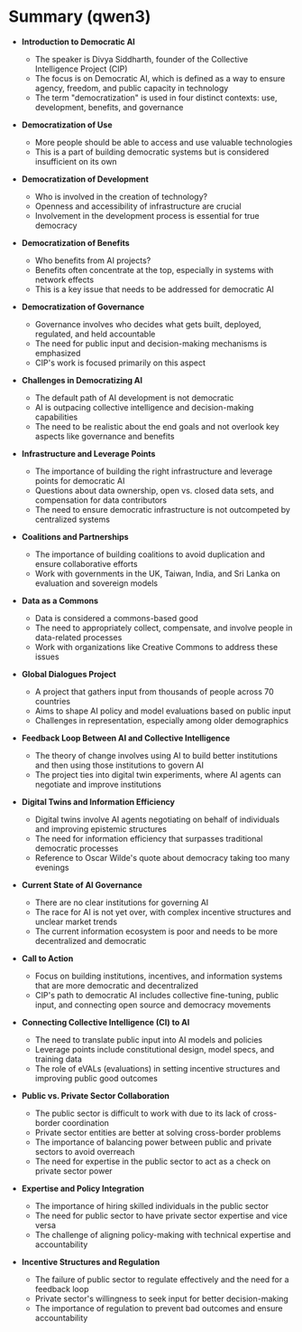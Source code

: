 # Summary (qwen3)

- **Introduction to Democratic AI**
  - The speaker is Divya Siddharth, founder of the Collective Intelligence Project (CIP)
  - The focus is on Democratic AI, which is defined as a way to ensure agency, freedom, and public capacity in technology
  - The term "democratization" is used in four distinct contexts: use, development, benefits, and governance

- **Democratization of Use**
  - More people should be able to access and use valuable technologies
  - This is a part of building democratic systems but is considered insufficient on its own

- **Democratization of Development**
  - Who is involved in the creation of technology?
  - Openness and accessibility of infrastructure are crucial
  - Involvement in the development process is essential for true democracy

- **Democratization of Benefits**
  - Who benefits from AI projects?
  - Benefits often concentrate at the top, especially in systems with network effects
  - This is a key issue that needs to be addressed for democratic AI

- **Democratization of Governance**
  - Governance involves who decides what gets built, deployed, regulated, and held accountable
  - The need for public input and decision-making mechanisms is emphasized
  - CIP's work is focused primarily on this aspect

- **Challenges in Democratizing AI**
  - The default path of AI development is not democratic
  - AI is outpacing collective intelligence and decision-making capabilities
  - The need to be realistic about the end goals and not overlook key aspects like governance and benefits

- **Infrastructure and Leverage Points**
  - The importance of building the right infrastructure and leverage points for democratic AI
  - Questions about data ownership, open vs. closed data sets, and compensation for data contributors
  - The need to ensure democratic infrastructure is not outcompeted by centralized systems

- **Coalitions and Partnerships**
  - The importance of building coalitions to avoid duplication and ensure collaborative efforts
  - Work with governments in the UK, Taiwan, India, and Sri Lanka on evaluation and sovereign models

- **Data as a Commons**
  - Data is considered a commons-based good
  - The need to appropriately collect, compensate, and involve people in data-related processes
  - Work with organizations like Creative Commons to address these issues

- **Global Dialogues Project**
  - A project that gathers input from thousands of people across 70 countries
  - Aims to shape AI policy and model evaluations based on public input
  - Challenges in representation, especially among older demographics

- **Feedback Loop Between AI and Collective Intelligence**
  - The theory of change involves using AI to build better institutions and then using those institutions to govern AI
  - The project ties into digital twin experiments, where AI agents can negotiate and improve institutions

- **Digital Twins and Information Efficiency**
  - Digital twins involve AI agents negotiating on behalf of individuals and improving epistemic structures
  - The need for information efficiency that surpasses traditional democratic processes
  - Reference to Oscar Wilde's quote about democracy taking too many evenings

- **Current State of AI Governance**
  - There are no clear institutions for governing AI
  - The race for AI is not yet over, with complex incentive structures and unclear market trends
  - The current information ecosystem is poor and needs to be more decentralized and democratic

- **Call to Action**
  - Focus on building institutions, incentives, and information systems that are more democratic and decentralized
  - CIP's path to democratic AI includes collective fine-tuning, public input, and connecting open source and democracy movements

- **Connecting Collective Intelligence (CI) to AI**
  - The need to translate public input into AI models and policies
  - Leverage points include constitutional design, model specs, and training data
  - The role of eVALs (evaluations) in setting incentive structures and improving public good outcomes

- **Public vs. Private Sector Collaboration**
  - The public sector is difficult to work with due to its lack of cross-border coordination
  - Private sector entities are better at solving cross-border problems
  - The importance of balancing power between public and private sectors to avoid overreach
  - The need for expertise in the public sector to act as a check on private sector power

- **Expertise and Policy Integration**
  - The importance of hiring skilled individuals in the public sector
  - The need for public sector to have private sector expertise and vice versa
  - The challenge of aligning policy-making with technical expertise and accountability

- **Incentive Structures and Regulation**
  - The failure of public sector to regulate effectively and the need for a feedback loop
  - Private sector's willingness to seek input for better decision-making
  - The importance of regulation to prevent bad outcomes and ensure accountability
